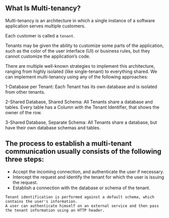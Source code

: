 ## **What Is Multi-tenancy?**

Multi-tenancy is an architecture in which a single instance of a software application serves multiple customers.

Each customer is called a `tenant`.

Tenants may be given the ability to customize some parts of the application, such as the color of the user interface (UI) or business rules, but they cannot customize the application’s code.

There are multiple well-known strategies to implement this architecture, ranging from highly isolated (like single-tenant) to everything shared. We can implement multi-tenancy using any of the following approaches:


1-Database per Tenant: Each Tenant has its own database and is isolated from other tenants.

2-Shared Database, Shared Schema: All Tenants share a database and tables. Every table has a Column with the Tenant Identifier, that shows the owner of the row.

3-Shared Database, Separate Schema: All Tenants share a database, but have their own database schemas and tables.


## The process to establish a multi-tenant communication usually consists of the following three steps:

* Accept the incoming connection, and authenticate the user if necessary.
* Intercept the request and identify the tenant for which the user is issuing the request.
* Establish a connection with the database or schema of the tenant.

``` 
Tenant identification is performed against a default schema, which contains the user's information. 
A user can authenticate himself on an external service and then pass the tenant information using an HTTP header.

